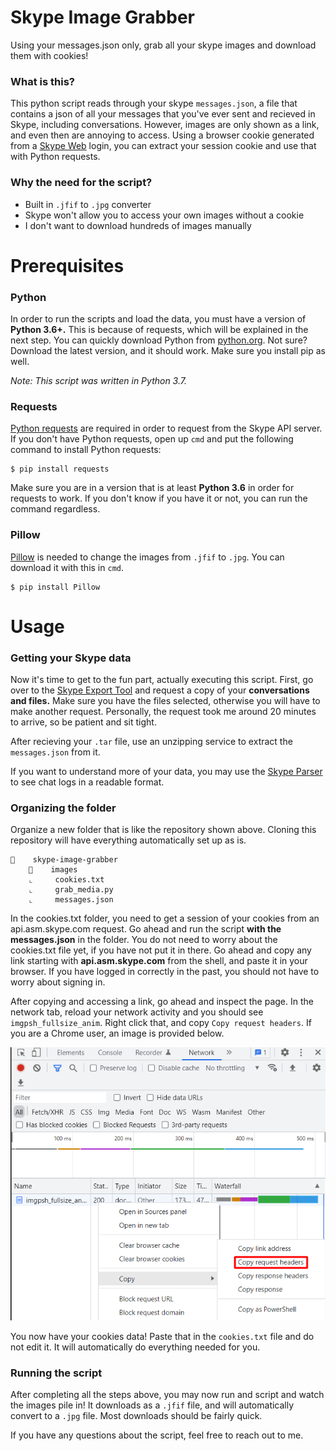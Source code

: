# Skype Image Grabber
Using your messages.json only, grab all your skype images and download them with cookies!

### What is this?
This python script reads through your skype `messages.json`, a file that contains a json of all your messages that you've ever sent and recieved in Skype, including conversations. However, images are only shown as a link, and even then are annoying to access. Using a browser cookie generated from a [Skype Web](https://web.skype.com/) login, you can extract your session cookie and use that with Python requests.

### Why the need for the script?
* Built in `.jfif` to `.jpg` converter
* Skype won't allow you to access your own images without a cookie
* I don't want to download hundreds of images manually

# Prerequisites
### Python
In order to run the scripts and load the data, you must have a version of **Python 3.6+.** This is because of requests, which will be explained in the next step. You can quickly download Python from [python.org](https://www.python.org/). Not sure? Download the latest version, and it should work. Make sure you install pip as well.

*Note: This script was written in Python 3.7.*

### Requests
[Python requests](https://pypi.org/project/requests/) are required in order to request from the Skype API server. If you don't have Python requests, open up `cmd` and put the following command to install Python requests:
```
$ pip install requests
```
Make sure you are in a version that is at least **Python 3.6** in order for requests to work. If you don't know if you have it or not, you can run the command regardless.

### Pillow
[Pillow](https://pypi.org/project/Pillow/2.2.2/) is needed to change the images from `.jfif` to `.jpg`. You can download it with this in `cmd`.
```
$ pip install Pillow
```

# Usage
### Getting your Skype data
Now it's time to get to the fun part, actually executing this script. First, go over to the [Skype Export Tool](https://secure.skype.com/en/data-export) and request a copy of your **conversations and files.** Make sure you have the files selected, otherwise you will have to make another request. Personally, the request took me around 20 minutes to arrive, so be patient and sit tight. 

After recieving your `.tar` file, use an unzipping service to extract the `messages.json` from it. 

If you want to understand more of your data, you may use the [Skype Parser](https://go.skype.com/skype-parser) to see chat logs in a readable format.

### Organizing the folder

Organize a new folder that is like the repository shown above. Cloning this repository will have everything automatically set up as is.
```
📁    skype-image-grabber
    📁    images    
    ⌞     cookies.txt    
    ⌞     grab_media.py
    ⌞     messages.json
```
In the cookies.txt folder, you need to get a session of your cookies from an api.asm.skype.com request. Go ahead and run the script **with the messages.json** in the folder. You do not need to worry about the cookies.txt file yet, if you have not put it in there. Go ahead and copy any link starting with **api.asm.skype.com** from the shell, and paste it in your browser. If you have logged in correctly in the past, you should not have to worry about signing in. 

After copying and accessing a link, go ahead and inspect the page. In the network tab, reload your network activity and you should see `imgpsh_fullsize_anim`. Right click that, and copy `Copy request headers`. If you are a Chrome user, an image is provided below.

![image](https://raw.githubusercontent.com/Antichess/skype-image-grabber/main/images/network_inspect.png)

You now have your cookies data! Paste that in the `cookies.txt` file and do not edit it. It will automatically do everything needed for you.

### Running the script

After completing all the steps above, you may now run and script and watch the images pile in! It downloads as a `.jfif` file, and will automatically convert to a `.jpg` file. Most downloads should be fairly quick.

If you have any questions about the script, feel free to reach out to me.
